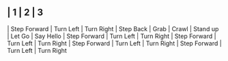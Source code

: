 | 1 | 2 | 3 
---------------------------------
| Step Forward | Turn Left | Turn Right
| Step Back | Grab | Crawl
| Stand up | Let Go | Say Hello
| Step Forward | Turn Left | Turn Right
| Step Forward | Turn Left | Turn Right
| Step Forward | Turn Left | Turn Right
| Step Forward | Turn Left | Turn Right

